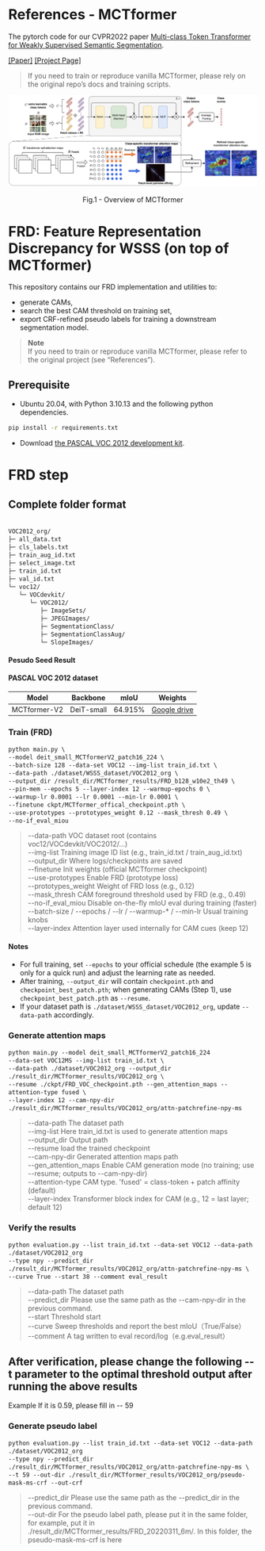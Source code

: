 
# References - MCTformer
The pytorch code for our CVPR2022 paper [Multi-class Token Transformer for Weakly Supervised Semantic Segmentation](https://arxiv.org/abs/2203.02891).

[[Paper]](https://arxiv.org/abs/2203.02891) [[Project Page]](https://xulianuwa.github.io/MCTformer-project-page/)
> If you need to train or reproduce vanilla MCTformer, please rely on the original repo’s docs and training scripts.

<p align="center">
  <img src="MCTformer-V1.png" width="720" title="Overview of MCTformer-V1" >
</p>
<p align = "center">
Fig.1 - Overview of MCTformer
</p>


# FRD: Feature Representation Discrepancy for WSSS (on top of MCTformer)

This repository contains our FRD implementation and utilities to:
- generate CAMs,
- search the best CAM threshold on training set,
- export CRF-refined pseudo labels for training a downstream segmentation model.

> **Note**    
> If you need to train or reproduce vanilla MCTformer, please refer to the original project (see “References”).

## Prerequisite
- Ubuntu 20.04, with Python 3.10.13 and the following python dependencies.
```bash
pip install -r requirements.txt
```
- Download [the PASCAL VOC 2012 development kit](http://host.robots.ox.ac.uk/pascal/VOC/voc2012).



# FRD step

## Complete folder format

```text

VOC2012_org/
├─ all_data.txt
├─ cls_labels.txt
├─ train_aug_id.txt
├─ select_image.txt
├─ train_id.txt
├─ val_id.txt
└─ voc12/
   └─ VOCdevkit/
      └─ VOC2012/
         ├─ ImageSets/
         ├─ JPEGImages/
         ├─ SegmentationClass/
         ├─ SegmentationClassAug/
         └─ SlopeImages/
```
#### Pesudo Seed Result
#### PASCAL VOC 2012 dataset
<table>
  <thead>
    <tr>
      <th style="text-align:center;">Model</th>
      <th style="text-align:center;">Backbone</th>
      <th style="text-align:center;">mIoU</th>
      <th style="text-align:center;">Weights</th>
    </tr>
  </thead>
  <tbody>
    <tr>
      <td style="text-align:center;">MCTformer-V2</td>
      <td style="text-align:center;">DeiT-small</td>
      <td style="text-align:center;">64.915%</td>
      <td style="text-align:center;"><a href="https://drive.google.com/file/d/1loK45CexEmkilebWFlDUp3zACH0-F6vr/view?usp=sharing">Google drive</a></td>
    </tr>
  </tbody>
</table>

### Train (FRD)
```text
python main.py \
--model deit_small_MCTformerV2_patch16_224 \
--batch-size 128 --data-set VOC12 --img-list train_id.txt \
--data-path ./dataset/WSSS_dataset/VOC2012_org \
--output_dir /result_dir/MCTformer_results/FRD_b128_w10e2_th49 \
--pin-mem --epochs 5 --layer-index 12 --warmup-epochs 0 \
--warmup-lr 0.0001 --lr 0.0001 --min-lr 0.0001 \
--finetune ckpt/MCTformer_offical_checkpoint.pth \
--use-prototypes --prototypes_weight 0.12 --mask_thresh 0.49 \
--no-if_eval_miou
```

>--data-path          VOC dataset root (contains voc12/VOCdevkit/VOC2012/…)  
>--img-list           Training image ID list (e.g., train_id.txt / train_aug_id.txt)  
>--output_dir         Where logs/checkpoints are saved  
>--finetune           Init weights (official MCTformer checkpoint)  
>--use-prototypes     Enable FRD (prototype loss)  
>--prototypes_weight  Weight of FRD loss (e.g., 0.12)  
>--mask_thresh        CAM foreground threshold used by FRD (e.g., 0.49)  
>--no-if_eval_miou    Disable on-the-fly mIoU eval during training (faster)  
>--batch-size / --epochs / --lr / --warmup-* / --min-lr  Usual training knobs  
>--layer-index        Attention layer used internally for CAM cues (keep 12)  

#### Notes

- For full training, set `--epochs` to your official schedule (the example 5 is only for a quick run) and adjust the learning rate as needed.
- After training, `--output_dir` will contain `checkpoint.pth` and `checkpoint_best_patch.pth`; when generating CAMs (Step 1), use `checkpoint_best_patch.pth` as `--resume`.
- If your dataset path is `./dataset/WSSS_dataset/VOC2012_org`, update `--data-path` accordingly.


### Generate attention maps
```text
python main.py --model deit_small_MCTformerV2_patch16_224 
--data-set VOC12MS --img-list train_id.txt \
--data-path ./dataset/VOC2012_org --output_dir ./result_dir/MCTformer_results/VOC2012_org \
--resume ./ckpt/FRD_VOC_checkpoint.pth --gen_attention_maps --attention-type fused \
--layer-index 12 --cam-npy-dir ./result_dir/MCTformer_results/VOC2012_org/attn-patchrefine-npy-ms
```

>--data-path The dataset path  
>--img-list Here train_id.txt is used to generate attention maps  
>--output_dir  Output path  
>--resume   load the trained checkpoint  
>--cam-npy-dir Generated attention maps path  
>--gen_attention_maps  Enable CAM generation mode (no training; use --resume; outputs to --cam-npy-dir)  
>--attention-type  CAM type. 'fused' = class-token + patch affinity (default)  
>--layer-index   Transformer block index for CAM (e.g., 12 = last layer; default 12)  


### Verify the results
```text
python evaluation.py --list train_id.txt --data-set VOC12 --data-path ./dataset/VOC2012_org 
--type npy --predict_dir ./result_dir/MCTformer_results/VOC2012_org/attn-patchrefine-npy-ms \
--curve True --start 38 --comment eval_result
```

>--data-path The dataset path  
>--predict_dir Please use the same path as the --cam-npy-dir in the previous command.  
>--start    Threshold start  
>--curve    Sweep thresholds and report the best mIoU（True/False）  
>--comment   A tag written to eval record/log（e.g.eval_result）  


## After verification, please change the following --t parameter to the optimal threshold output after running the above results
Example If it is 0.59, please fill in -- 59

### Generate pseudo label 
```text
python evaluation.py --list train_id.txt --data-set VOC12 --data-path ./dataset/VOC2012_org 
--type npy --predict_dir ./result_dir/MCTformer_results/VOC2012_org/attn-patchrefine-npy-ms \
--t 59 --out-dir ./result_dir/MCTformer_results/VOC2012_org/pseudo-mask-ms-crf --out-crf 
```

>--predict_dir Please use the same path as the --predict_dir in the previous command.  
>--out-dir For the pseudo label path, please put it in the same folder, for example, put it in ./result_dir/MCTformer_results/FRD_20220311_6m/. In this folder, the pseudo-mask-ms-crf is here
